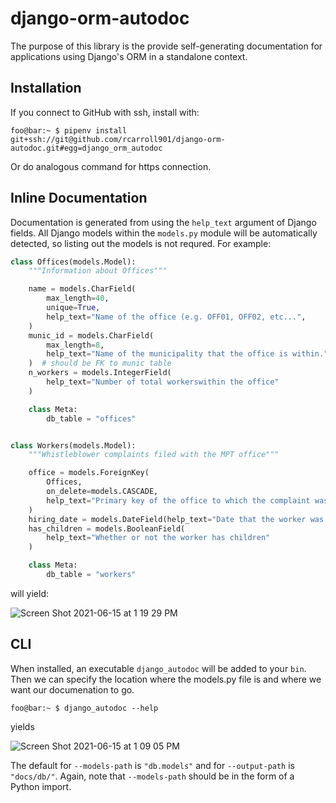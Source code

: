 # django-orm-autodoc

The purpose of this library is the provide self-generating documentation for
applications using Django's ORM in a standalone context. 

## Installation

If you connect to GitHub with ssh, install with:
```console
foo@bar:~ $ pipenv install git+ssh://git@github.com/rcarroll901/django-orm-autodoc.git#egg=django_orm_autodoc
```

Or do analogous command for https connection.

## Inline Documentation

Documentation is generated from using the `help_text` argument of Django fields. All Django models within the `models.py` module will be automatically detected, so listing out the models is not requred. For example:

```python
class Offices(models.Model):
    """Information about Offices"""

    name = models.CharField(
        max_length=40,
        unique=True,
        help_text="Name of the office (e.g. OFF01, OFF02, etc...",
    )
    munic_id = models.CharField(
        max_length=8,
        help_text="Name of the municipality that the office is within.",
    )  # should be FK to munic table
    n_workers = models.IntegerField(
        help_text="Number of total workerswithin the office"
    )

    class Meta:
        db_table = "offices"


class Workers(models.Model):
    """Whistleblower complaints filed with the MPT office"""

    office = models.ForeignKey(
        Offices,
        on_delete=models.CASCADE,
        help_text="Primary key of the office to which the complaint was filed.",
    )
    hiring_date = models.DateField(help_text="Date that the worker was hired")
    has_children = models.BooleanField(
        help_text="Whether or not the worker has children"
    )

    class Meta:
        db_table = "workers"
```
 will yield:

 ![Screen Shot 2021-06-15 at 1 19 29 PM](https://user-images.githubusercontent.com/47673958/122103580-666f4700-cddc-11eb-8508-c0c9bb624534.png)

## CLI

When installed, an executable `django_autodoc` will be added to your `bin`.
Then we can specify the location where the models.py file is and where we
want our documenation to go. 

```console
foo@bar:~ $ django_autodoc --help
```

yields

![Screen Shot 2021-06-15 at 1 09 05 PM](https://user-images.githubusercontent.com/47673958/122102336-f01e1500-cdda-11eb-8d85-089d7d95f25b.png)

The default for `--models-path` is `"db.models"` and for `--output-path` is `"docs/db/"`. Again, note that `--models-path` should be in the form of a Python import.
